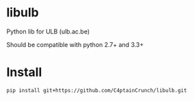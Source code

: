 # libulb
Python lib for ULB (ulb.ac.be)

Should be compatible with python 2.7+ and 3.3+

# Install
```
pip install git+https://github.com/C4ptainCrunch/libulb.git
```


